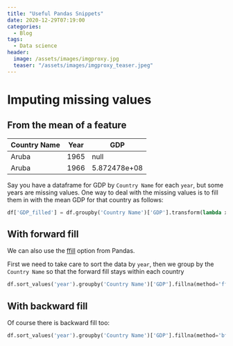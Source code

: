 ```yaml
---
title: "Useful Pandas Snippets"
date: 2020-12-29T07:19:00
categories:
  - Blog
tags:
  - Data science
header:
  image: /assets/images/imgproxy.jpg
  teaser: "/assets/images/imgproxy_teaser.jpeg"
---
```


# Imputing missing values 

## From the mean of a feature

| Country Name   | Year |  GDP |
|---|---|---|
| Aruba  | 1965  |  null |
|  Aruba |  1966 |  5.872478e+08 |

Say you have a dataframe for GDP by `Country Name` for each `year`, but some years are missing values. One way to deal with the missing values is to fill them in with the mean GDP for that country as follows:


```python
df['GDP_filled'] = df.groupby('Country Name')['GDP'].transform(lambda x: x.fillna(x.mean()))
```

## With forward fill

We can also use the [ffill](https://pandas.pydata.org/pandas-docs/version/0.22/generated/pandas.DataFrame.fillna.html) option from Pandas.

First we need to take care to sort the data by `year`, then we group by the `Country Name` so that the forward fill stays within each country

```python
df.sort_values('year').groupby('Country Name')['GDP'].fillna(method='ffill')
```

## With backward fill

Of course there is backward fill too:

```python
df.sort_values('year').groupby('Country Name')['GDP'].fillna(method='bfill')
```